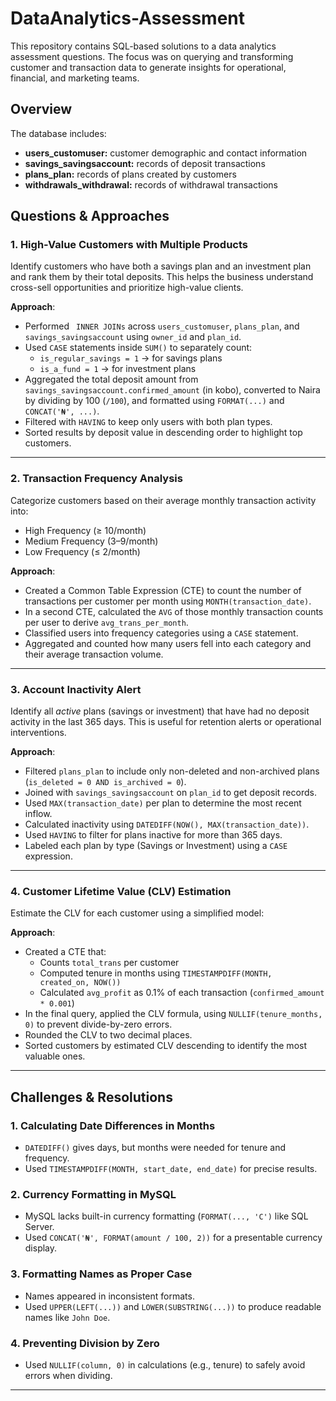 # DataAnalytics-Assessment
This repository contains SQL-based solutions to a data analytics assessment questions. The focus was on querying and transforming customer and transaction data to generate insights for operational, financial, and marketing teams.

## Overview

The database includes:
- **users_customuser:** customer demographic and contact information
- **savings_savingsaccount:** records of deposit transactions
- **plans_plan:** records of plans created by customers
- **withdrawals_withdrawal:**  records of withdrawal transactions

## Questions & Approaches

### 1. High-Value Customers with Multiple Products

Identify customers who have both a savings plan and an investment plan and rank them by their total deposits. This helps the business understand cross-sell opportunities and prioritize high-value clients.

**Approach**:
- Performed ` INNER JOINs` across `users_customuser`, `plans_plan`, and `savings_savingsaccount` using `owner_id` and `plan_id`.
- Used `CASE` statements inside `SUM()` to separately count:
  - `is_regular_savings = 1` → for savings plans
  - `is_a_fund = 1` → for investment plans
- Aggregated the total deposit amount from `savings_savingsaccount.confirmed_amount` (in kobo), converted to Naira by dividing by 100 (`/100`), and formatted using `FORMAT(...)` and `CONCAT('₦', ...)`.
- Filtered with `HAVING` to keep only users with both plan types.
- Sorted results by deposit value in descending order to highlight top customers.

---

### 2. Transaction Frequency Analysis

Categorize customers based on their average monthly transaction activity into:
- High Frequency (≥ 10/month)
- Medium Frequency (3–9/month)
- Low Frequency (≤ 2/month)

**Approach**:
- Created a Common Table Expression (CTE) to count the number of transactions per customer per month using `MONTH(transaction_date)`.
- In a second CTE, calculated the `AVG` of those monthly transaction counts per user to derive `avg_trans_per_month`.
- Classified users into frequency categories using a `CASE` statement.
- Aggregated and counted how many users fell into each category and their average transaction volume.

---

### 3. Account Inactivity Alert

Identify all *active* plans (savings or investment) that have had no deposit activity in the last 365 days. This is useful for retention alerts or operational interventions.

**Approach**:
- Filtered `plans_plan` to include only non-deleted and non-archived plans (`is_deleted = 0 AND is_archived = 0`).
- Joined with `savings_savingsaccount` on `plan_id` to get deposit records.
- Used `MAX(transaction_date)` per plan to determine the most recent inflow.
- Calculated inactivity using `DATEDIFF(NOW(), MAX(transaction_date))`.
- Used `HAVING` to filter for plans inactive for more than 365 days.
- Labeled each plan by type (Savings or Investment) using a `CASE` expression.

---

### 4. Customer Lifetime Value (CLV) Estimation

Estimate the CLV for each customer using a simplified model:

**Approach**:
- Created a CTE that:
  - Counts `total_trans` per customer
  - Computed tenure in months using `TIMESTAMPDIFF(MONTH, created_on, NOW())`
  - Calculated `avg_profit` as 0.1% of each transaction (`confirmed_amount * 0.001`)
- In the final query, applied the CLV formula, using `NULLIF(tenure_months, 0)` to prevent divide-by-zero errors.
- Rounded the CLV to two decimal places.
- Sorted customers by estimated CLV descending to identify the most valuable ones.

---

## Challenges & Resolutions

### 1. Calculating Date Differences in Months
- `DATEDIFF()` gives days, but months were needed for tenure and frequency.
- Used `TIMESTAMPDIFF(MONTH, start_date, end_date)` for precise results.

### 2. Currency Formatting in MySQL
- MySQL lacks built-in currency formatting (`FORMAT(..., 'C')` like SQL Server.
- Used `CONCAT('₦', FORMAT(amount / 100, 2))` for a presentable currency display.

### 3. Formatting Names as Proper Case
- Names appeared in inconsistent formats.
- Used `UPPER(LEFT(...))` and `LOWER(SUBSTRING(...))` to produce readable names like `John Doe`.

### 4. Preventing Division by Zero
- Used `NULLIF(column, 0)` in calculations (e.g., tenure) to safely avoid errors when dividing.

---


